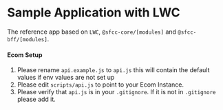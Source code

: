 # Sample Application with LWC

The reference app based on `LWC`, `@sfcc-core/[modules]` and `@sfcc-bff/[modules]`.

#### Ecom Setup
1) Please rename `api.example.js` to `api.js` this will contain the default values if env values are not set up
2) Please edit `scripts/api.js` to point to your Ecom Instance.
3) Please verify that `api.js` is in your `.gitignore`. If it is not in `.gitignore` please add it.

